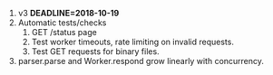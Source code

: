 1. v3 **DEADLINE=2018-10-19**
2. Automatic tests/checks
    1. GET /status page
    2. Test worker timeouts, rate limiting on invalid requests.
    3. Test GET requests for binary files.
3. parser.parse and Worker.respond grow linearly with concurrency.
